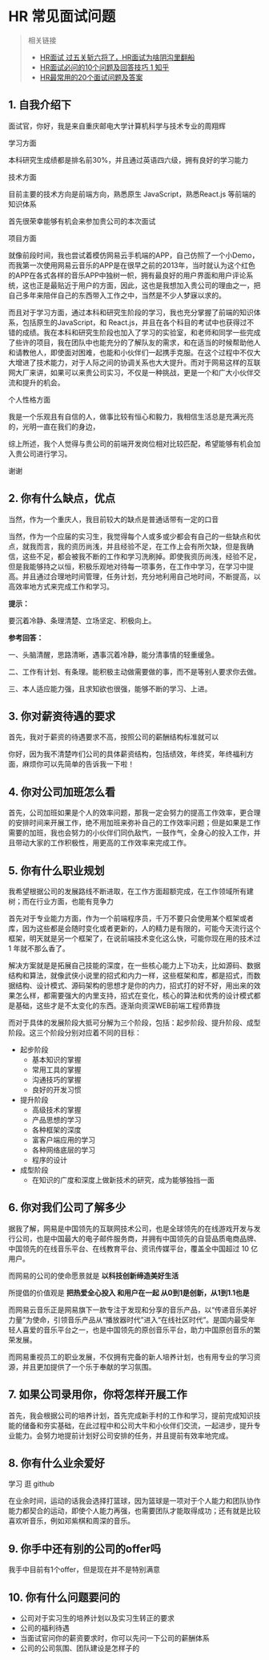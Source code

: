 # HR 常见面试问题

> 相关链接
>
> - [HR面试 过五关斩六将了，HR面试为啥阴沟里翻船](https://www.cnblogs.com/crazymakercircle/p/14659738.html)
> - [HR面试必问的10个问题及回答技巧 1 知乎](https://zhuanlan.zhihu.com/p/67994619#:~:text=HR%E9%9D%A2%E8%AF%95%E5%BF%85%E9%97%AE%E7%9A%8410%E4%B8%AA%E9%97%AE%E9%A2%98%E5%8F%8A%E5%9B%9E%E7%AD%94%E6%8A%80%E5%B7%A7%201%20%E9%97%AE%E9%A2%98%E4%B8%80%EF%BC%9A%E8%AF%B7%E4%BD%A0%E5%85%88%E8%87%AA%E6%88%91%E4%BB%8B%E7%BB%8D%E4%B8%8B%EF%BC%88%E9%9D%A2%E8%AF%95%E5%BF%85%E9%97%AE%E6%9D%80%E6%89%8B%E9%A2%98%EF%BC%89%202%20%E9%97%AE%E9%A2%98%E4%BA%8C%EF%BC%9A%E4%BD%A0%E8%A7%89%E5%BE%97%E4%BD%A0%E6%9C%89%E4%BB%80%E4%B9%88%E7%BC%BA%E7%82%B9%EF%BC%9F%EF%BC%88%E9%9D%A2%E8%AF%95%E8%80%83%E5%AF%9F%E9%A2%98%EF%BC%89%203%20%E9%97%AE%E9%A2%98%E4%B8%89%EF%BC%9A%E4%BD%A0%E5%AF%B9%E8%96%AA%E8%B5%84%E5%BE%85%E9%81%87%E6%9C%89%E4%BB%80%E4%B9%88%E8%A6%81%E6%B1%82%EF%BC%9F%EF%BC%88%E9%9D%A2%E8%AF%95%E8%AF%95%E6%8E%A2%E9%A2%98%EF%BC%89%204,5%20%E9%97%AE%E9%A2%98%E4%BA%94%EF%BC%9A3~5%E5%B9%B4%E5%86%85%EF%BC%8C%E4%BD%A0%E6%9C%89%E4%BB%80%E4%B9%88%E8%81%8C%E4%B8%9A%E8%A7%84%E5%88%92%E5%98%9B%EF%BC%9F%EF%BC%88%E9%9D%A2%E8%AF%95%E8%80%83%E5%AF%9F%E9%A2%98%EF%BC%89%206%20%E9%97%AE%E9%A2%98%E5%85%AD%EF%BC%9A%E4%BD%A0%E5%AF%B9%E6%88%91%E4%BB%AC%E5%85%AC%E5%8F%B8%E4%BA%86%E8%A7%A3%E5%A4%9A%E5%B0%91%EF%BC%9F%EF%BC%88%E9%9D%A2%E8%AF%95%E4%B8%93%E4%B8%9A%E9%A2%98%EF%BC%89%207%20%E9%97%AE%E9%A2%98%E4%B8%83%EF%BC%9A%E5%A6%82%E6%9E%9C%E5%85%AC%E5%8F%B8%E5%BD%95%E7%94%A8%E4%BD%A0%EF%BC%8C%E4%BD%A0%E5%B0%86%E6%80%8E%E6%A0%B7%E5%BC%80%E5%B1%95%E5%B7%A5%E4%BD%9C%EF%BC%9F%EF%BC%88%E9%9D%A2%E8%AF%95%E5%BF%85%E8%80%83%E9%A2%98%EF%BC%89%208%20%E9%97%AE%E9%A2%98%E5%85%AB%EF%BC%9A%E4%BD%A0%E8%BF%98%E6%9C%89%E4%BB%80%E4%B9%88%E9%97%AE%E9%A2%98%E8%A6%81%E9%97%AE%E5%90%97%EF%BC%9F%EF%BC%88%E7%BB%88%E6%9E%81%E5%BF%85%E9%97%AE%E9%A2%98%EF%BC%89)
> - [HR最常用的20个面试问题及答案](http://hnbys.haedu.gov.cn/web/guest/infoView?articleId=1696465)

## 1. 自我介绍下

面试官，你好，我是来自重庆邮电大学计算机科学与技术专业的周翔辉

学习方面

本科研究生成绩都是排名前30%，并且通过英语四六级，拥有良好的学习能力

技术方面

目前主要的技术方向是前端方向，熟悉原生 JavaScript，熟悉React.js 等前端的知识体系

首先很荣幸能够有机会来参加贵公司的本次面试

项目方面

就像前段时间，我也尝试着模仿网易云手机端的APP，自己仿照了一个小Demo，而我第一次使用网易云音乐的APP是在很早之前的2013年，当时就认为这个红色的APP在各式各样的音乐APP中独树一帜，拥有最良好的用户界面和用户评论系统，这也正是最贴近于用户的方面，因此，这也是我想加入贵公司的理由之一，把自己多年来陪伴自己的东西带入工作之中，当然是不少人梦寐以求的。

而且对于学习方面，通过本科和研究生阶段的学习，我也充分掌握了前端的知识体系，包括原生的JavaScript，和 React.js，并且在各个科目的考试中也获得过不错的成绩。我在本科和研究生阶段也加入了学习的实验室，和老师和同学一些完成了些许的项目，我在团队中也能充分的了解队友的需求，和在适当的时候帮助他人和请教他人，即使面对困难，也能和小伙伴们一起携手克服。在这个过程中不仅大大增进了技术能力，对于人际之间的协调关系也大大提升。而对于网易这样的互联网大厂来讲，如果可以来贵公司实习，不仅是一种挑战，更是一个和广大小伙伴交流和提升的机会。

个人性格方面

我是一个乐观且有自信的人，做事比较有恒心和毅力，我相信生活总是充满光亮的，光明一直在我们的身边，

综上所述，我个人觉得与贵公司的前端开发岗位相对比较匹配，希望能够有机会加入贵公司进行学习。

谢谢

## 2. 你有什么缺点，优点

当然，作为一个重庆人，我目前较大的缺点是普通话带有一定的口音

当然，作为一个应届的实习生，我觉得每个人或多或少都会有自己的一些缺点和优点，就我而言，我的资历尚浅，并且经验不足，在工作上会有所欠缺，但是我确信，这些不足，都会被我不断的工作和学习洗刷掉。即使我资历尚浅，经验不足，但是我能够持之以恒，积极乐观地对待每一项事务，在工作中学习，在学习中提高。并且通过合理地时间管理，任务计划，充分地利用自己地时间，不断提高，以高效率地方式来完成工作和学习。

**提示：**

要沉着冷静、条理清楚、立场坚定、积极向上。

**参考回答：**

一、头脑清醒，思路清晰，遇事沉着冷静，能分清事情的轻重缓急。

二、工作有计划、有条理。能积极主动做需要做的事，而不是等别人要求你去做。

三、本人适应能力强，且求知欲也很强，能够不断的学习、上进。

## 3. 你对薪资待遇的要求

首先，我对于薪资的待遇要求不高，按照公司的薪酬结构标准就可以

你好，因为我不清楚咋们公司的具体薪资结构，包括绩效，年终奖，年终福利方面，麻烦你可以先简单的告诉我一下啦！

## 4. 你对公司加班怎么看

首先，公司加班如果是个人的效率问题，那我一定会努力的提高工作效率，更合理的安排时间来开展工作，绝不用加班来弥补自己的工作效率问题；但是如果是工作需要的加班，我也会努力的小伙伴们同仇敌忾，一鼓作气，全身心的投入工作，并且带动大家的工作积极性，用更高的工作效率来完成工作。

## 5. 你有什么职业规划

我希望根据公司的发展路线不断进取，在工作方面超额完成，在工作领域所有建树；而在行业方面，也能有竞争力

首先对于专业能力方面，作为一个前端程序员，千万不要只会使用某个框架或者库，因为这些都是会随时变化或者更新的，人的精力是有限的，可能今天流行这个框架，明天就是另一个框架了，在说前端技术变化这么快，可能你现在用的技术过 1 年就不那么香了。

解决方案就是是拓展自己技能的深度，在一些核心能力上下功夫，比如源码、数据结构和算法，就像武侠小说里的招式和内力一样，这些框架和库，都是招式，而数据结构、设计模式、源码架构的思想才是你的内力，招式打的好不好，用出来的效果怎么样，都需要强大的内里支持，招式在变化，核心的算法和优秀的设计模式都是基础，这些才是不太变化的东西。逐渐向资深WEB前端工程师靠拢

而对于具体的发展阶段大抵可分解为三个阶段，包括：起步阶段、提升阶段、成型阶段。这三个阶段分别对应着不同的目标：

- 起步阶段
    - 基本知识的掌握
    - 常用工具的掌握
    - 沟通技巧的掌握
    - 良好的开发习惯
- 提升阶段
    - 高级技术的掌握
    - 产品思想的学习
    - 各种框架的深度
    - 富客户端应用的学习
    - 各种网络底层的学习
    - 程序的设计
- 成型阶段
    - 在知识的广度和深度上做新技术的研究，成为能够独挡一面



## 6. 你对我们公司了解多少

据我了解，网易是中国领先的互联网技术公司，也是全球领先的在线游戏开发与发行公司，也是中国最大的电子邮件服务商，并拥有中国领先的自营品质电商品牌、中国领先的在线音乐平台、在线教育平台、资讯传媒平台，覆盖全中国超过 10 亿用户。

而网易的公司的使命愿景就是 **以科技创新缔造美好生活** 

所提倡的价值观是 **把热爱全心投入 和用户在一起 从0到1是创新，从1到1.1也是**

而网易云音乐正是网易旗下一款专注于发现和分享的音乐产品，以“传递音乐美好力量”为使命，引领音乐产品从“播放器时代”进入“在线社区时代”。是国内最受年轻人喜爱的音乐平台之一，也是中国领先的原创音乐平台，助力中国原创音乐的繁荣发展。

而网易重视员工的职业发展，不仅拥有完备的新人培养计划，也有用专业的学习资源，并且更加提供了一个乐于奉献的学习氛围。



## 7. 如果公司录用你，你将怎样开展工作

首先，我会根据公司的培养计划，首先完成新手村的工作和学习，提前完成知识技能的储备和夯实基础，在此过程中和公司大牛和小伙伴们交流，一起进步，提升专业能力。会努力地提前计划好公司安排的任务，并且提前有效率地完成。



## 8. 你有什么业余爱好

学习 逛 github 

在业余时间，运动的话我会选择打篮球，因为篮球是一项对于个人能力和团队协作能力都契合的运动，即使个人能力再强，也需要团队才能取得成功；还有就是比较喜欢听音乐，例如邓紫棋和周深的音乐。



## 9. 你手中还有别的公司的offer吗

我手中目前有1个offer，但是现在并不是特别满意



## 10. 你有什么问题要问的

- 公司对于实习生的培养计划以及实习生转正的要求
- 公司的福利待遇
- 当面试官问你的薪资要求时，你可以先问一下公司的薪酬体系
- 公司的公司氛围、团队建设是怎样子的

